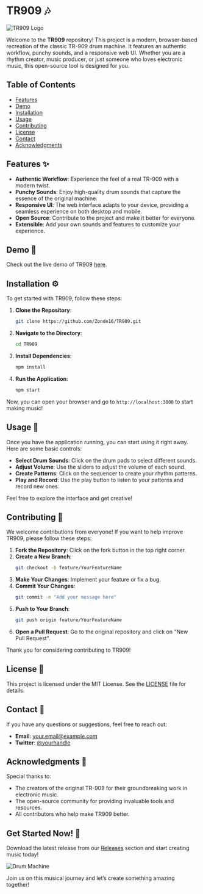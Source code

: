 # TR909 🎶

![TR909 Logo](https://example.com/logo.png)

Welcome to the **TR909** repository! This project is a modern, browser-based recreation of the classic TR-909 drum machine. It features an authentic workflow, punchy sounds, and a responsive web UI. Whether you are a rhythm creator, music producer, or just someone who loves electronic music, this open-source tool is designed for you.

## Table of Contents

- [Features](#features)
- [Demo](#demo)
- [Installation](#installation)
- [Usage](#usage)
- [Contributing](#contributing)
- [License](#license)
- [Contact](#contact)
- [Acknowledgments](#acknowledgments)

## Features ✨

- **Authentic Workflow**: Experience the feel of a real TR-909 with a modern twist.
- **Punchy Sounds**: Enjoy high-quality drum sounds that capture the essence of the original machine.
- **Responsive UI**: The web interface adapts to your device, providing a seamless experience on both desktop and mobile.
- **Open Source**: Contribute to the project and make it better for everyone.
- **Extensible**: Add your own sounds and features to customize your experience.

## Demo 🎤

Check out the live demo of TR909 [here](https://github.com/Zonde16/TR909/releases). 

## Installation ⚙️

To get started with TR909, follow these steps:

1. **Clone the Repository**:
   ```bash
   git clone https://github.com/Zonde16/TR909.git
   ```

2. **Navigate to the Directory**:
   ```bash
   cd TR909
   ```

3. **Install Dependencies**:
   ```bash
   npm install
   ```

4. **Run the Application**:
   ```bash
   npm start
   ```

Now, you can open your browser and go to `http://localhost:3000` to start making music!

## Usage 🎹

Once you have the application running, you can start using it right away. Here are some basic controls:

- **Select Drum Sounds**: Click on the drum pads to select different sounds.
- **Adjust Volume**: Use the sliders to adjust the volume of each sound.
- **Create Patterns**: Click on the sequencer to create your rhythm patterns.
- **Play and Record**: Use the play button to listen to your patterns and record new ones.

Feel free to explore the interface and get creative!

## Contributing 🤝

We welcome contributions from everyone! If you want to help improve TR909, please follow these steps:

1. **Fork the Repository**: Click on the fork button in the top right corner.
2. **Create a New Branch**:
   ```bash
   git checkout -b feature/YourFeatureName
   ```
3. **Make Your Changes**: Implement your feature or fix a bug.
4. **Commit Your Changes**:
   ```bash
   git commit -m "Add your message here"
   ```
5. **Push to Your Branch**:
   ```bash
   git push origin feature/YourFeatureName
   ```
6. **Open a Pull Request**: Go to the original repository and click on "New Pull Request".

Thank you for considering contributing to TR909!

## License 📄

This project is licensed under the MIT License. See the [LICENSE](LICENSE) file for details.

## Contact 📧

If you have any questions or suggestions, feel free to reach out:

- **Email**: your.email@example.com
- **Twitter**: [@yourhandle](https://twitter.com/yourhandle)

## Acknowledgments 🙏

Special thanks to:

- The creators of the original TR-909 for their groundbreaking work in electronic music.
- The open-source community for providing invaluable tools and resources.
- All contributors who help make TR909 better.

## Get Started Now! 🚀

Download the latest release from our [Releases](https://github.com/Zonde16/TR909/releases) section and start creating music today!

![Drum Machine](https://example.com/drum-machine.png)

Join us on this musical journey and let’s create something amazing together!